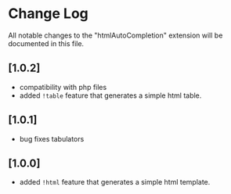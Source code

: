# Change Log

All notable changes to the "htmlAutoCompletion" extension will be documented in this file.

## [1.0.2]

- compatibility with php files
- added ```!table``` feature that generates a simple html table.

## [1.0.1]

- bug fixes tabulators

## [1.0.0]

- added ```!html``` feature that generates a simple html template.